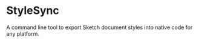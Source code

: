 # StyleSync
A command line tool to export Sketch document styles into native code for any platform.
